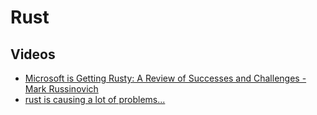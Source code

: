 # Rust

## Videos

- [Microsoft is Getting Rusty: A Review of Successes and Challenges - Mark Russinovich](https://www.youtube.com/watch?v=1VgptLwP588)
- [rust is causing a lot of problems...](https://www.youtube.com/watch?v=Jgq551IhquA)
